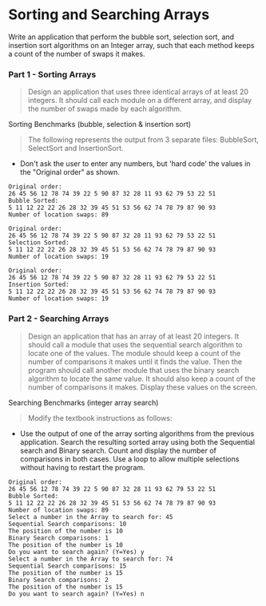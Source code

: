 # Sorting and Searching Arrays
Write an application that perform the bubble sort, selection sort, and insertion sort algorithms on an Integer array, such that each method keeps a count of the number of swaps it makes. 

### Part 1 - Sorting Arrays
> Design an application that uses three identical arrays of at least 20 integers.  It should call each module on a different array, and display the number of swaps made by each algorithm. 

Sorting Benchmarks (bubble, selection & insertion sort)
> The following represents the output from 3 separate files: BubbleSort, SelectSort and InsertionSort. 
* Don't ask the user to enter any numbers, but 'hard code' the values in the "Original order" as shown. 
```
Original order:
26 45 56 12 78 74 39 22 5 90 87 32 28 11 93 62 79 53 22 51
Bubble Sorted:
5 11 12 22 22 26 28 32 39 45 51 53 56 62 74 78 79 87 90 93
Number of location swaps: 89
```

```
Original order:
26 45 56 12 78 74 39 22 5 90 87 32 28 11 93 62 79 53 22 51
Selection Sorted:
5 11 12 22 22 26 28 32 39 45 51 53 56 62 74 78 79 87 90 93
Number of location swaps: 19
```

```
Original order:
26 45 56 12 78 74 39 22 5 90 87 32 28 11 93 62 79 53 22 51
Insertion Sorted:
5 11 12 22 22 26 28 32 39 45 51 53 56 62 74 78 79 87 90 93
Number of location swaps: 19
```

### Part 2 - Searching Arrays
> Design an application that has an array of at least 20 integers.  It should call a module that uses the sequential search algorithm to locate one of the values.  The module should keep a count of the number of comparisons it makes until it finds the value.  Then the program should call another module that uses the binary search algorithm to locate the same value.  It should also keep a count of the number of comparisons it makes.  Display these values on the screen. 

Searching Benchmarks (integer array search)
> Modify the textbook instructions as follows:
* Use the output of one of the array sorting algorithms from the previous application.  Search the resulting sorted array using both the Sequential search and Binary search.  Count and display the number of comparisons in both cases.  Use a loop to allow multiple selections without having to restart the program. 
```
Original order:
26 45 56 12 78 74 39 22 5 90 87 32 28 11 93 62 79 53 22 51
Bubble Sorted:
5 11 12 22 22 26 28 32 39 45 51 53 56 62 74 78 79 87 90 93
Number of location swaps: 89
Select a number in the Array to search for: 45
Sequential Search comparisons: 10
The position of the number is 10
Binary Search comparisons: 1
The position of the number is 10
Do you want to search again? (Y=Yes) y
Select a number in the Array to search for: 74
Sequential Search comparisons: 15
The position of the number is 15
Binary Search comparisons: 2
The position of the number is 15
Do you want to search again? (Y=Yes) n
```